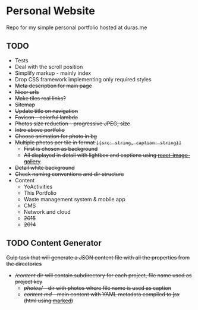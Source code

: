 # Personal Website
Repo for my simple personal portfolio hosted at duras.me

## TODO
- Tests
- Deal with the scroll position
- Simplify markup - mainly index
- Drop CSS framework implementing only required styles
- ~~Meta description for main page~~
- ~~Nicer urls~~
- ~~Make tiles real links?~~
- ~~Sitemap~~
- ~~Update title on navigation~~
- ~~Favicon - colorful lambda~~
- ~~Photos size reduction - progressive JPEG, size~~
- ~~Intro above portfolio~~
- ~~Choose animation for photo in bg~~
- ~~Multiple photos per tile in format `[{src: string, caption: string}]`~~
  - ~~First is chosen as background~~
  - ~~All displayed in detail with lightbox and captions using [react-image-gallery](https://github.com/xiaolin/react-image-gallery)~~
- ~~Detail white background~~
- ~~Check naming conventions and dir structure~~
- Content
  - YoActivities
  - This Portfolio
  - Waste management system & mobile app
  - CMS
  - Network and cloud
  - ~~2015~~
  - ~~2014~~

## TODO Content Generator
~~Gulp task that will generate a JSON content file with all the properties from the directories~~
- ~~*/content* dir will contain subdirectory for each project, file name used as project key~~
  - ~~*photos/* - dir with photos where file name is used as caption~~
  - ~~*content.md* - main content with YAML metadata compiled to jsx (html using [marked](https://github.com/chjj/marked))~~